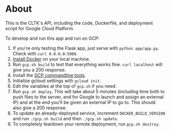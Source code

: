 # About

This is the CLTK's API, including the code, Dockerfile, and deployment script for Google Cloud Platform.

To develop and run this app and run on GCP:

1. If you're only testing the Flask app, just serve with `python app/app.py`. Check with `curl 0.0.0.0:5000`.
1. [Install Docker](https://www.docker.com/) on your local machine.
1. Run `gcp.sh build` to test that everything works fine. `curl localhost` will give you a 200 response. 
1. Install the [GCP commandline tools](https://cloud.google.com/sdk/docs/#install_the_latest_cloud_tools_version_cloudsdk_current_version).
1. Initialize gcloud settings with `gcloud init`.
1. Edit the variables at the top of `gcp.sh` if you need.
1. Run `gcp.sh deploy`. This will take about 5 minutes (including time both to push files to the server, and for Google to launch and assign an external IP) and at the end you'll be given an external IP to go to. This should also give a 200 response.
1. To update an already-deployed service, increment `DOCKER_BUILD_VERSION` and run `./gcp.sh build` and then `./gcp.sh update`.
1. To completely teardown your remote deployment, run `gcp.sh destroy`.
